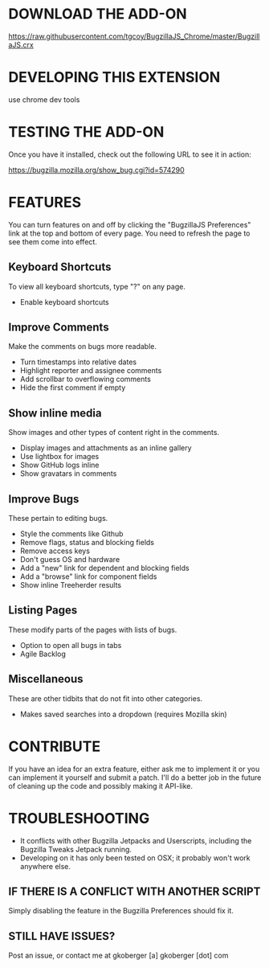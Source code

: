 # DOWNLOAD THE ADD-ON

https://raw.githubusercontent.com/tgcoy/BugzillaJS_Chrome/master/BugzillaJS.crx

# DEVELOPING THIS EXTENSION

use chrome dev tools

# TESTING THE ADD-ON

Once you have it installed, check out the following URL to see it in action:

https://bugzilla.mozilla.org/show_bug.cgi?id=574290

# FEATURES

You can turn features on and off by clicking the "BugzillaJS Preferences" link
at the top and bottom of every page.  You need to refresh the page to see them
come into effect.

## Keyboard Shortcuts
To view all keyboard shortcuts, type "?" on any page.
- Enable keyboard shortcuts

## Improve Comments
Make the comments on bugs more readable.
- Turn timestamps into relative dates
- Highlight reporter and assignee comments
- Add scrollbar to overflowing comments
- Hide the first comment if empty

## Show inline media
Show images and other types of content right in the comments.
- Display images and attachments as an inline gallery
- Use lightbox for images
- Show GitHub logs inline
- Show gravatars in comments

## Improve Bugs
These pertain to editing bugs.
- Style the comments like Github
- Remove flags, status and blocking fields
- Remove access keys
- Don't guess OS and hardware
- Add a "new" link for dependent and blocking fields
- Add a "browse" link for component fields
- Show inline Treeherder results

## Listing Pages
These modify parts of the pages with lists of bugs.
- Option to open all bugs in tabs
- Agile Backlog

## Miscellaneous
These are other tidbits that do not fit into other categories.
- Makes saved searches into a dropdown (requires Mozilla skin)

# CONTRIBUTE

If you have an idea for an extra feature, either ask me to implement it or
you can implement it yourself and submit a patch.  I'll do a better job in the
future of cleaning up the code and possibly making it API-like.

# TROUBLESHOOTING

- It conflicts with other Bugzilla Jetpacks and Userscripts, including the
  Bugzilla Tweaks Jetpack running.
- Developing on it has only been tested on OSX; it probably won't work anywhere
  else.

## IF THERE IS A CONFLICT WITH ANOTHER SCRIPT

  Simply disabling the feature in the Bugzilla Preferences should fix it.

## STILL HAVE ISSUES?

  Post an issue, or contact me at gkoberger [a] gkoberger [dot] com
